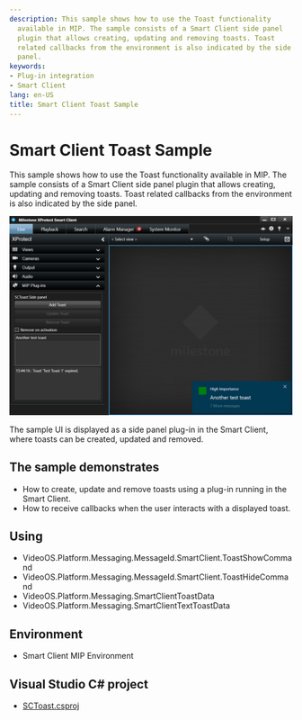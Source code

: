 ```yaml
---
description: This sample shows how to use the Toast functionality
  available in MIP. The sample consists of a Smart Client side panel
  plugin that allows creating, updating and removing toasts. Toast
  related callbacks from the environment is also indicated by the side
  panel.
keywords:
- Plug-in integration
- Smart Client
lang: en-US
title: Smart Client Toast Sample
---
```


# Smart Client Toast Sample

This sample shows how to use the Toast functionality available in MIP.
The sample consists of a Smart Client side panel plugin that allows
creating, updating and removing toasts. Toast related callbacks from the
environment is also indicated by the side panel.

![](SCToast.png)

The sample UI is displayed as a side panel plug-in in the Smart Client,
where toasts can be created, updated and removed.

## The sample demonstrates

- How to create, update and remove toasts using a plug-in running in
  the Smart Client.
- How to receive callbacks when the user interacts with a displayed
  toast.

## Using

- VideoOS.Platform.Messaging.MessageId.SmartClient.ToastShowCommand
- VideoOS.Platform.Messaging.MessageId.SmartClient.ToastHideCommand
- VideoOS.Platform.Messaging.SmartClientToastData
- VideoOS.Platform.Messaging.SmartClientTextToastData

## Environment

- Smart Client MIP Environment

## Visual Studio C\# project

- [SCToast.csproj](javascript:clone('https://github.com/milestonesys/mipsdk-samples-plugin','src/PluginSamples.sln');)
